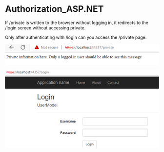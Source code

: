 # Authorization_ASP.NET

If /private is written to the browser without logging in, it redirects to the /login screen without accessing private.

Only after authenticating with /login can you access the /private page.
 
 
 ![This is an image](https://github.com/ozcanguler/Authorization_ASP.NET/blob/master/pic/1.PNG)
 
  ![This is an image](https://github.com/ozcanguler/Authorization_ASP.NET/blob/master/pic/2.PNG)
